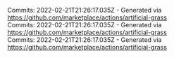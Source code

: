 Commits: 2022-02-21T21:26:17.035Z - Generated via https://github.com/marketplace/actions/artificial-grass
<br>
Commits: 2022-02-21T21:26:17.035Z - Generated via https://github.com/marketplace/actions/artificial-grass
<br>
Commits: 2022-02-21T21:26:17.035Z - Generated via https://github.com/marketplace/actions/artificial-grass
<br>
